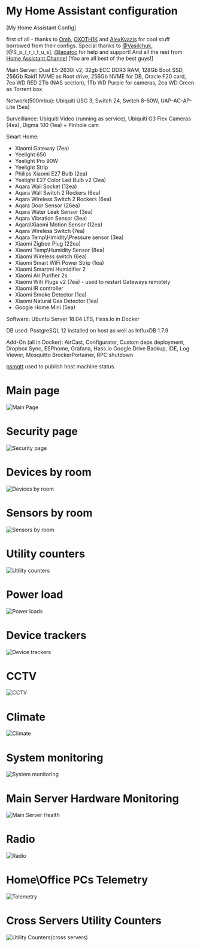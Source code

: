 # My Home Assistant configuration
[My Home Assistant Config]

first of all - thanks to [Omh](https://github.com/omhy/ha), [OXOTH1K](https://github.com/OXOTH1K/homeassistant) and [AlexKvazis](https://github.com/kvazis/homeassistant) for cool stuff borrowed from their configs. Special thanks to [@Vasilchuk](https://github.com/Anonym-tsk), [@S_p_i_r_i_t_u_s], [@lapatoc](https://github.com/bastshoes) for help and support! And all the rest from [Home Assistant Channel](https://t.me/homassistant) [You are all best of the best guys!]


Main Server: Dual E5-2630l v2, 32gb ECC DDR3 RAM, 128Gb Boot SSD, 256Gb Raid1 NVME as Root drive, 256Gb NVME for DB, Oracle F20 card, 7ea WD RED 2Tb (NAS section), 1Tb WD Purple for cameras, 2ea WD Green as Torrent box
 
Network(500mb\s): Ubiquiti USG 3, Switch 24, Switch 8-60W, UAP-AC-AP-Lite (5ea)
  
Surveillance: Ubiquiti Video (running as service), Ubiquiti G3 Flex Cameras (4ea), Digma 100 (1ea) + Pinhole cam

  Smart Home: 
- Xiaomi Gateway (7ea)
- Yeelight 650
- Yeelight Pro 90W
- Yeelight Strip
- Philips Xiaomi E27 Bulb (2ea)
- Yeelight E27 Color Led Bulb v2 (2ea)
- Aqara Wall Socket (12ea)
- Aqara Wall Switch 2 Rockers (6ea)
- Aqara Wireless Switch 2 Rockers (6ea)
- Aqara Door Sensor (26ea)
- Aqara Water Leak Sensor (3ea)
- Aqara Vibration Sensor (3ea)
- Aqara\Xiaomi Motion Sensor (12ea)
- Aqara Wireless Switch (7ea)
- Aqara Temp\Himidity\Pressure sensor (3ea)
- Xiaomi Zigbee Plug (22ea)
- Xiaomi Temp\Humidity Sensor (8ea)
- Xiaomi Wireless switch (6ea)
- Xiaomi Smart WiFi Power Strip (1ea)
- Xiaomi Smartmi Humidifier 2
- Xiaomi Air Purifier 2s
- Xiaomi Wifi Plugs v2 (7ea) - used to restart Gateways remotely
- Xiaomi IR controller
- Xiaomi Smoke Detector (1ea)
- Xiaomi Natural Gas Detector (1ea)
- Google Home Mini (5ea)

Software: Ubuntu Server 18.04 LTS, Hass.Io in Docker

DB used: PostgreSQL 12 installed on host as well as InfluxDB 1.7.9

Add-On (all in Docker): AirCast, Configurator, Custom deps deployment, Dropbox Sync, ESPhome, Grafana, Hass.io Google Drive Backup, IDE, Log Viewer, Mosquitto BrockerPortainer, RPC shutdown

[psmqtt](https://github.com/eschava/psmqtt) used to publish host machine status.

# Main page
![Main Page](https://i.ibb.co/BTcVZtt/page1.jpg)
# Security page
![Security page](https://i.ibb.co/vxyRHD3/page2.jpg)
# Devices by room
![Devices by room](https://i.ibb.co/KV7CD01/page3.jpg)
# Sensors by room
![Sensors by room](https://i.ibb.co/vL2M1T1/page4.jpg)
# Utility counters
![Utility counters](https://i.ibb.co/mSYwCjt/page5.jpg)
# Power load
![Power loads](https://i.ibb.co/tsCh1sy/page6.jpg)
# Device trackers
![Device trackers](https://i.ibb.co/XWCCyRY/page7.jpg)
# CCTV
![CCTV](https://i.ibb.co/JnT0sFF/page8.jpg)
# Climate
![Climate](https://i.ibb.co/SvPRtrx/page9.jpg)
# System monitoring
![System monitoring](https://i.ibb.co/sy2KdM0/page10.jpg)
# Main Server Hardware Monitoring
![Main Server Health](https://i.ibb.co/V3rTvPy/page11.jpg)
# Radio
![Radio](https://i.ibb.co/wdNPVvz/page12.jpg)
# Home\Office PCs Telemetry
![Telemetry](https://i.ibb.co/DDnKYWf/page14.jpg)
# Cross Servers Utility Counters
![Utility Counters(cross servers)](https://i.ibb.co/Hx6vrTg/page15.jpg)